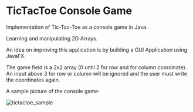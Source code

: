 # TicTacToe Console Game

Implementation of Tic-Tac-Toe as a console game in Java.

Learning and manipulating 2D Arrays.

An idea on improving this application is by building a GUI Application using JavaFX.

The game field is a 2x2 array (0 until 2 for row and for column coordinate). An input above 3 for row or column will be ignored and the user must write the coordinates again.

A sample picture of the console game:

![tictactoe_sample](https://user-images.githubusercontent.com/93622223/164073117-ede2ab3b-e681-4fe5-9bdd-1f79ec95db03.png)
